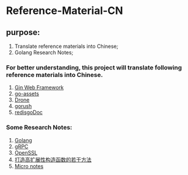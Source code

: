 # Reference-Material-CN

## purpose:
1. Translate reference materials into Chinese;
2. Golang Research Notes;

### For better understanding, this project will translate following reference materials into Chinese.

1. [Gin Web Framework](https://github.com/Henate/Reference-Material-CN/blob/master/Gin%E6%96%87%E6%A1%A3.md)
2. [go-assets](https://github.com/Henate/Reference-Material-CN/blob/master/go-assets%E6%96%87%E6%A1%A3.md)
3. [Drone](https://github.com/Henate/Reference-Material-CN/blob/master/Drone%E6%96%87%E6%A1%A3.md)
4. [gorush](https://github.com/Henate/Reference-Material-CN/blob/master/gorush%E6%96%87%E6%A1%A3.md)
5. [redisgoDoc](https://github.com/Henate/Reference-Material-CN/blob/master/redisgoDoc.md)



### Some Research Notes:

1. [Golang](https://github.com/Henate/Reference-Material-CN/blob/master/Golang%E5%9F%BA%E7%A1%80%E7%9F%A5%E8%AF%86.md)
2. [gRPC](https://github.com/Henate/Reference-Material-CN/blob/master/gRPC.md)
3. [OpenSSL](https://github.com/Henate/Reference-Material-CN/blob/master/OpenSSL_guide.md)
4. [打造高扩展性构造函数的若干方法](https://github.com/Henate/Reference-Material-CN/blob/master/%E6%89%93%E9%80%A0%E9%AB%98%E6%89%A9%E5%B1%95%E6%80%A7%E6%9E%84%E9%80%A0%E5%87%BD%E6%95%B0%E7%9A%84%E8%8B%A5%E5%B9%B2%E6%96%B9%E6%B3%95.md)
5. [Micro notes](https://github.com/Henate/Reference-Material-CN/blob/master/Micro%20notes.md)